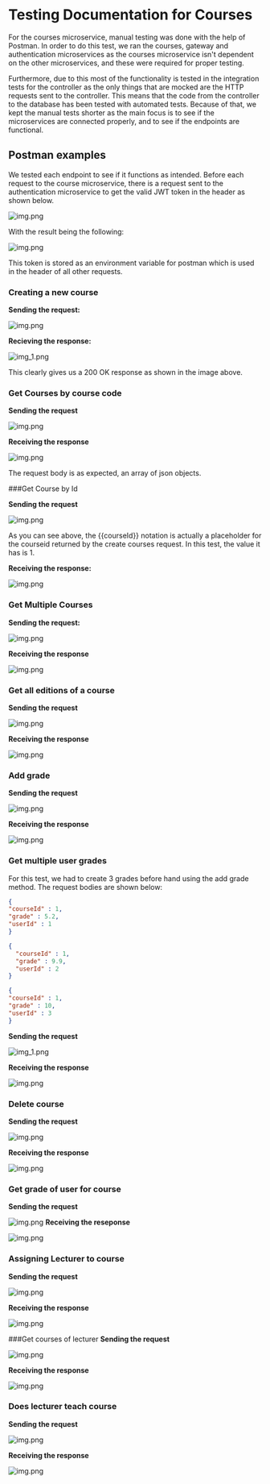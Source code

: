 # Testing Documentation for Courses
For the courses microservice, manual testing was done with the help of Postman. 
In order to do this test, we ran the courses, gateway and authentication microservices
as the courses microservice isn't dependent on the other microservices, and these were required
for proper testing. 

Furthermore, due to this most of the functionality is tested in the integration tests
for the controller as the only things that are mocked are the HTTP requests sent to the controller. 
This means that the code from the controller to the database has been tested with automated tests.
Because of that, we kept the manual tests shorter as the main focus is to see if the microservices are connected properly,
and to see if the endpoints are functional.


## Postman examples
We tested each endpoint to see if it functions as intended. 
Before each request to the course microservice, there is a request sent to the authentication microservice
to get the valid JWT token in the header as shown below. 

![img.png](images/authenticationHeader.png)

With the result being the following:

![img.png](images/authenticationResult.png)

This token is stored as an environment variable for postman which is used in
the header of all other requests.

### Creating a new course

**Sending the request:**

![img.png](images/courseCreationRequest.png)

**Recieving the response:**

![img_1.png](images/courseCreationResponse.png)

This clearly gives us a 200 OK response as shown in the image above. 

### Get Courses by course code

**Sending the request**

![img.png](images/getCourseByCode.png)

**Receiving the response**

![img.png](images/getCourseCodeResponse.png)

The request body is as expected, an array of json objects.

###Get Course by Id

**Sending the request**

![img.png](images/getCourseByIdRequest.png)

As you can see above, the {{courseId}} notation is actually a placeholder for the courseid
returned by the create courses request. In this test, the value it has is 1.

**Receiving the response:**

![img.png](images/getCourseByIdResponse.png)

### Get Multiple Courses

**Sending the request:**

![img.png](images/getMultipleCoursesRequest.png)

**Receiving the response**

![img.png](images/getMultipleCoursesResponse.png)

### Get all editions of a course

**Sending the request**

![img.png](images/getMultipleEditionsOfCourse.png)

**Receiving the response**

![img.png](images/getMultipleEditionsOfCourseResponse.png)

### Add grade

**Sending the request**

![img.png](images/addGrade.png)

**Receiving the response**

![img.png](images/addGradeResponse.png)

### Get multiple user grades
For this test, we had to create 3 grades before hand using the add grade method. 
The request bodies are shown below:
```JSON
{
"courseId" : 1,
"grade" : 5.2,
"userId" : 1
}
```
```JSON
{
  "courseId" : 1,
  "grade" : 9.9,
  "userId" : 2
}
```
```JSON
{
"courseId" : 1,
"grade" : 10,
"userId" : 3
}
```

**Sending the request**

![img_1.png](images/getMultipleUserGradesRequest.png)

**Receiving the response**

![img.png](images/getMultipleUserGradesResponse.png)

### Delete course
**Sending the request**

![img.png](images/deletingCourse.png)

**Receiving the response**

![img.png](images/deletingCourseResponse.png)

### Get grade of user for course
**Sending the request**

![img.png](images/getGradeOfUser.png)
**Receiving the reseponse**

![img.png](images/getGradeOfUserResponse.png)

### Assigning Lecturer to course
**Sending the request**

![img.png](images/assigningLecturerToCourseRequest.png)

**Receiving the response**

![img.png](images/assigningLecturerToCourse.png)

###Get courses of lecturer
**Sending the request**

![img.png](images/getCoursesOfLecturerRequest.png)

**Receiving the response**

![img.png](images/getCoursesOfLecturerResponse.png)

### Does lecturer teach course
**Sending the request**

![img.png](images/doesLecturerTeachCourseRequest.png)

**Receiving the response**

![img.png](images/doesLecturerTeachCourseResponse.png)